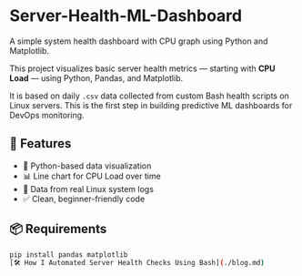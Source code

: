 # Server-Health-ML-Dashboard
A simple system health dashboard with CPU graph using Python and Matplotlib.

This project visualizes basic server health metrics — starting with **CPU Load** — using Python, Pandas, and Matplotlib.

It is based on daily `.csv` data collected from custom Bash health scripts on Linux servers. This is the first step in building predictive ML dashboards for DevOps monitoring.

## 🔧 Features
- 🧠 Python-based data visualization
- 📊 Line chart for CPU Load over time
- 📁 Data from real Linux system logs
- ✅ Clean, beginner-friendly code

## 📦 Requirements

```bash
pip install pandas matplotlib
[🛠 How I Automated Server Health Checks Using Bash](./blog.md)

